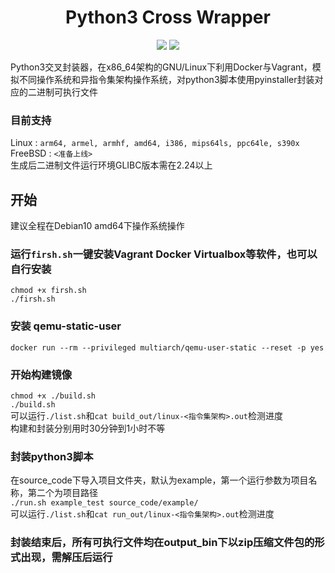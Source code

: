 <h1 align="center">
  Python3 Cross Wrapper
</h1>

<p align="center">
  <img src="https://img.shields.io/badge/build-passing-brightgreen.svg?style=flat"/>
  <img src="https://img.shields.io/github/license/rog-net/Python3_Cross_Wrapper.svg?style=flat"/>
</p> 

Python3交叉封装器，在x86_64架构的GNU/Linux下利用Docker与Vagrant，模拟不同操作系统和异指令集架构操作系统，对python3脚本使用pyinstaller封装对应的二进制可执行文件  
### 目前支持  
Linux : ``arm64, armel, armhf, amd64, i386, mips64ls, ppc64le, s390x``  
FreeBSD : `<准备上线>`  
生成后二进制文件运行环境GLIBC版本需在2.24以上

## 开始
建议全程在Debian10 amd64下操作系统操作
### 运行`firsh.sh`一键安装Vagrant Docker Virtualbox等软件，也可以自行安装  
`chmod +x firsh.sh`  
`./firsh.sh`  

### 安装 qemu-static-user
`docker run --rm --privileged multiarch/qemu-user-static --reset -p yes`

### 开始构建镜像
`chmod +x ./build.sh`  
`./build.sh`  
可以运行`./list.sh`和`cat build_out/linux-<指令集架构>.out`检测进度  
构建和封装分别用时30分钟到1小时不等

### 封装python3脚本
在source_code下导入项目文件夹，默认为example，第一个运行参数为项目名称，第二个为项目路径  
`./run.sh example_test source_code/example/`  
可以运行`./list.sh`和`cat run_out/linux-<指令集架构>.out`检测进度  

### 封装结束后，所有可执行文件均在output_bin下以zip压缩文件包的形式出现，需解压后运行
